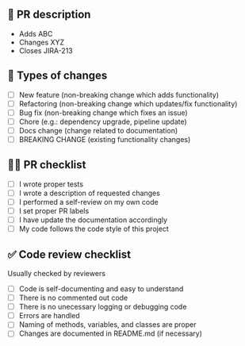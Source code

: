 ## 💬 PR description
- Adds ABC
- Changes XYZ
- Closes JIRA-213

## 🎲 Types of changes
- [ ] New feature (non-breaking change which adds functionality)
- [ ] Refactoring (non-breaking change which updates/fix functionality)
- [ ] Bug fix (non-breaking change which fixes an issue)
- [ ] Chore (e.g.: dependency upgrade, pipeline update)
- [ ] Docs change (change related to documentation)
- [ ] BREAKING CHANGE (existing functionality changes)

## 🙇‍♂️ PR checklist
- [ ] I wrote proper tests
- [ ] I wrote a description of requested changes
- [ ] I performed a self-review on my own code
- [ ] I set proper PR labels
- [ ] I have update the documentation accordingly
- [ ] My code follows the code style of this project

## ✅ Code review checklist
Usually checked by reviewers
- [ ] Code is self-documenting and easy to understand
- [ ] There is no commented out code
- [ ] There is no unecessary logging or debugging code
- [ ] Errors are handled
- [ ] Naming of methods, variables, and classes are proper
- [ ] Changes are documented in README.md (if necessary)

